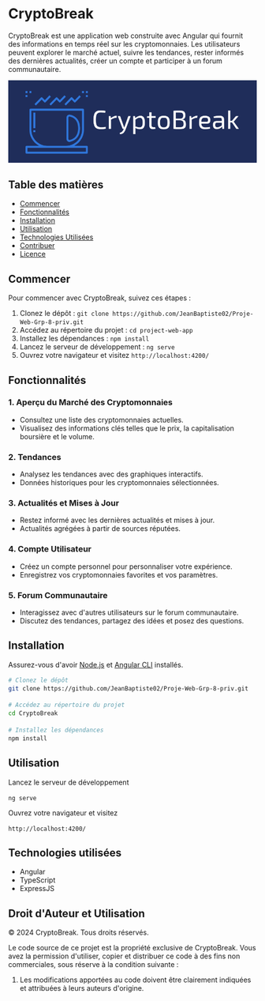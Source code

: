 # CryptoBreak

CryptoBreak est une application web construite avec Angular qui fournit des informations en temps réel sur les cryptomonnaies. Les utilisateurs peuvent explorer le marché actuel, suivre les tendances, rester informés des dernières actualités, créer un compte et participer à un forum communautaire.

![CryptoBreak Logo](project_img.png)

## Table des matières

- [Commencer](#commencer)
- [Fonctionnalités](#fonctionnalités)
- [Installation](#installation)
- [Utilisation](#utilisation)
- [Technologies Utilisées](#technologies-utilisées)
- [Contribuer](#contribuer)
- [Licence](#licence)

## Commencer

Pour commencer avec CryptoBreak, suivez ces étapes :

1. Clonez le dépôt : `git clone https://github.com/JeanBaptiste02/Proje-Web-Grp-8-priv.git`
2. Accédez au répertoire du projet : `cd project-web-app`
3. Installez les dépendances : `npm install`
4. Lancez le serveur de développement : `ng serve`
5. Ouvrez votre navigateur et visitez `http://localhost:4200/`

## Fonctionnalités

### 1. Aperçu du Marché des Cryptomonnaies

- Consultez une liste des cryptomonnaies actuelles.
- Visualisez des informations clés telles que le prix, la capitalisation boursière et le volume.

### 2. Tendances

- Analysez les tendances avec des graphiques interactifs.
- Données historiques pour les cryptomonnaies sélectionnées.

### 3. Actualités et Mises à Jour

- Restez informé avec les dernières actualités et mises à jour.
- Actualités agrégées à partir de sources réputées.

### 4. Compte Utilisateur

- Créez un compte personnel pour personnaliser votre expérience.
- Enregistrez vos cryptomonnaies favorites et vos paramètres.

### 5. Forum Communautaire

- Interagissez avec d'autres utilisateurs sur le forum communautaire.
- Discutez des tendances, partagez des idées et posez des questions.

## Installation

Assurez-vous d'avoir [Node.js](https://nodejs.org/) et [Angular CLI](https://cli.angular.io/) installés.

```bash
# Clonez le dépôt
git clone https://github.com/JeanBaptiste02/Proje-Web-Grp-8-priv.git

# Accédez au répertoire du projet
cd CryptoBreak

# Installez les dépendances
npm install

```

## Utilisation

Lancez le serveur de développement

`ng serve`

Ouvrez votre navigateur et visitez

`http://localhost:4200/`

## Technologies utilisées

- Angular
- TypeScript
- ExpressJS

## Droit d'Auteur et Utilisation

© 2024 CryptoBreak. Tous droits réservés.

Le code source de ce projet est la propriété exclusive de CryptoBreak. Vous avez la permission d'utiliser, copier et distribuer ce code à des fins non commerciales, sous réserve à la condition suivante :

1. Les modifications apportées au code doivent être clairement indiquées et attribuées à leurs auteurs d'origine.
